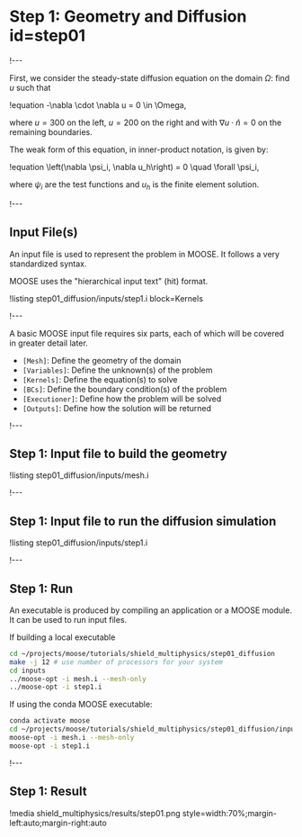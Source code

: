 # Step 1: Geometry and Diffusion id=step01

!---

First, we consider the steady-state diffusion equation on the domain $\Omega$: find $u$ such that

!equation
-\nabla \cdot \nabla u = 0 \in \Omega,

where $u = 300$ on the left, $u = 200$ on the right and with
$\nabla u \cdot \hat{n} = 0$ on the remaining boundaries.

The weak form of this equation, in inner-product notation, is given by:

!equation
\left(\nabla \psi_i, \nabla u_h\right) = 0 \quad \forall \psi_i,

where $\psi_i$ are the test functions and $u_h$ is the finite element solution.

!---

## Input File(s)

An input file is used to represent the problem in MOOSE. It follows a very standardized
syntax.

MOOSE uses the "hierarchical input text" (hit) format.

!listing step01_diffusion/inputs/step1.i block=Kernels

!---

A basic MOOSE input file requires six parts, each of which will be covered in greater detail later.

- `[Mesh]`: Define the geometry of the domain
- `[Variables]`: Define the unknown(s) of the problem
- `[Kernels]`: Define the equation(s) to solve
- `[BCs]`: Define the boundary condition(s) of the problem
- `[Executioner]`: Define how the problem will be solved
- `[Outputs]`: Define how the solution will be returned

!---

## Step 1: Input file to build the geometry

!listing step01_diffusion/inputs/mesh.i

!---

## Step 1: Input file to run the diffusion simulation

!listing step01_diffusion/inputs/step1.i

!---

## Step 1: Run

An executable is produced by compiling an application or a MOOSE module. It can be used
to run input files.

If building a local executable

```bash
cd ~/projects/moose/tutorials/shield_multiphysics/step01_diffusion
make -j 12 # use number of processors for your system
cd inputs
../moose-opt -i mesh.i --mesh-only
../moose-opt -i step1.i
```

If using the conda MOOSE executable:

```bash
conda activate moose
cd ~/projects/moose/tutorials/shield_multiphysics/step01_diffusion/inputs
moose-opt -i mesh.i --mesh-only
moose-opt -i step1.i
```

!---

## Step 1: Result

!media shield_multiphysics/results/step01.png style=width:70%;margin-left:auto;margin-right:auto
